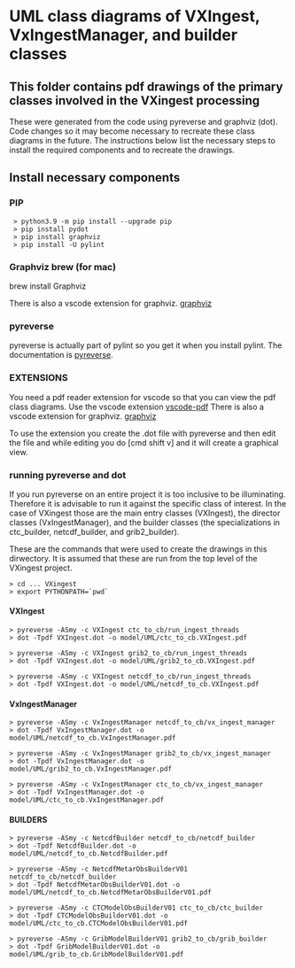 # UML class diagrams of VXIngest, VxIngestManager, and builder classes

## This folder contains pdf drawings of the primary classes involved in the VXingest processing

These were generated from the code using pyreverse and graphviz (dot). Code changes so
it may become necessary to recreate these class diagrams in the future. The instructions
below list the necessary steps to install the required components and to recreate the drawings.

## Install necessary components

### PIP

```
 > python3.9 -m pip install --upgrade pip
 > pip install pydot
 > pip install graphviz
 > pip install -U pylint
```

### Graphviz brew (for mac)

 brew install Graphviz
 
 There is also a vscode extension for graphviz. [graphviz](https://marketplace.visualstudio.com/items?itemName=joaompinto.vscode-graphviz)

### pyreverse

pyreverse is actually part of pylint so you get it when you install pylint. The documentation is
[pyreverse](https://pylint.pycqa.org/en/latest/user_guide/installation/index.html).

### EXTENSIONS

You need a pdf reader extension for vscode so that you can view the pdf class diagrams.
Use the vscode extension [vscode-pdf](https://marketplace.visualstudio.com/items?itemName=tomoki1207.pdf)
There is also a vscode extension for graphviz. [graphviz](https://marketplace.visualstudio.com/items?itemName=joaompinto.vscode-graphviz)

To use the extension you create the .dot file with pyreverse and then edit the file and while editing you do [cmd shift v] and it will create a graphical view.

### running pyreverse and dot

If you run pyreverse on an entire project it is too inclusive to be illuminating. Therefore it is advisable to run it against the specific class of interest. In the case of VXingest those are the main entry classes (VXIngest), the director classes (VxIngestManager), and the builder classes (the specializations in ctc_builder, netcdf_builder, and grib2_builder).

These are the commands that were used to create the drawings in this dirwectory. It is assumed that these are run from the top level of the VXingest project.

```
> cd ... VXingest
> export PYTHONPATH=`pwd`
```

#### VXIngest

``` @bash
> pyreverse -ASmy -c VXIngest ctc_to_cb/run_ingest_threads
> dot -Tpdf VXIngest.dot -o model/UML/ctc_to_cb.VXIngest.pdf

> pyreverse -ASmy -c VXIngest grib2_to_cb/run_ingest_threads
> dot -Tpdf VXIngest.dot -o model/UML/grib2_to_cb.VXIngest.pdf

> pyreverse -ASmy -c VXIngest netcdf_to_cb/run_ingest_threads
> dot -Tpdf VXIngest.dot -o model/UML/netcdf_to_cb.VXIngest.pdf
```

#### VxIngestManager

``` @bash
> pyreverse -ASmy -c VxIngestManager netcdf_to_cb/vx_ingest_manager
> dot -Tpdf VxIngestManager.dot -o model/UML/netcdf_to_cb.VxIngestManager.pdf

> pyreverse -ASmy -c VxIngestManager grib2_to_cb/vx_ingest_manager
> dot -Tpdf VxIngestManager.dot -o model/UML/grib2_to_cb.VxIngestManager.pdf

> pyreverse -ASmy -c VxIngestManager ctc_to_cb/vx_ingest_manager
> dot -Tpdf VxIngestManager.dot -o model/UML/ctc_to_cb.VxIngestManager.pdf
```

#### BUILDERS

``` @bash
> pyreverse -ASmy -c NetcdfBuilder netcdf_to_cb/netcdf_builder
> dot -Tpdf NetcdfBuilder.dot -o model/UML/netcdf_to_cb.NetcdfBuilder.pdf

> pyreverse -ASmy -c NetcdfMetarObsBuilderV01 netcdf_to_cb/netcdf_builder
> dot -Tpdf NetcdfMetarObsBuilderV01.dot -o model/UML/netcdf_to_cb.NetcdfMetarObsBuilderV01.pdf

> pyreverse -ASmy -c CTCModelObsBuilderV01 ctc_to_cb/ctc_builder
> dot -Tpdf CTCModelObsBuilderV01.dot -o model/UML/ctc_to_cb.CTCModelObsBuilderV01.pdf

> pyreverse -ASmy -c GribModelBuilderV01 grib2_to_cb/grib_builder
> dot -Tpdf GribModelBuilderV01.dot -o model/UML/grib_to_cb.GribModelBuilderV01.pdf
```
